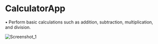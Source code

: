                                      
# CalculatorApp
 • Perform basic calculations such as addition, subtraction, multiplication, and division.
 
 ![Screenshot_1](https://user-images.githubusercontent.com/70575515/184498842-d0f997f2-83c8-4ef7-ad55-efc04e176f71.png)

